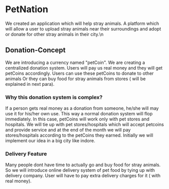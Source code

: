 
# PetNation
We created an application which will help stray animals. A platform which will allow a user to upload stray animals near their surroundings and adopt or donate for other stray animals in their city.\n
## Donation-Concept
We are introducing a currency named "petCoin". We are creating a centralized donation system. Users will pay us real money and they will get petCoins accordingly. Users can use these petCoins to donate to other animals Or they can buy food for stray animals from stores ( will be explained in next para).<br/>
### Why this donation system is complex?
If a person gets real money as a donation from someone, he/she will may use it for his/her own use. This way a normal donation system will flop immediately. In this case, petCoins will work only with pet stores and hospitals. We will tie up with pet stores/hospitals which will accept petcoins and provide service and at the end of the month we will pay stores/hospitals according to the petCoins they earned. Initially we will implement our idea in a big city like indore.<br/>
### Delivery Feature
Many people dont have time to actually go and buy food for stray animals. So we will introduce online delivery system of pet food by tying up with delivery company. User will have to pay extra delivery charges for it ( with real money).


